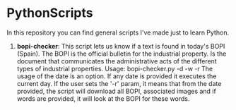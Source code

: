 # PythonScripts

In this repository you can find general scripts I've made just to learn Python.

1. **bopi-checker**: This script lets us know if a text is found in today's BOPI (Spain). The BOPI is the official bulletin for the industrial property. Is the document that communicates the administrative acts of the different types of industrial properties.
  Usage: bopi-checker.py -d <startDate format dd-MM-yyyy> -w <words separated by comma> -r
  The usage of the date is an option. If any date is provided it executes the current day.
  If the user sets the '-r' param, it means that from the date provided, the script will download all BOPI, associated images and if words are provided, it will look at the BOPI for these words.
